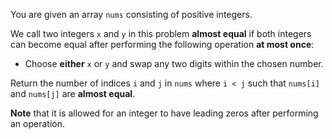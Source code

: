 You are given an array `nums` consisting of positive integers.

We call two integers `x` and `y` in this problem **almost equal** if both integers can become equal after performing the following operation **at most once**:

- Choose **either** `x` or `y` and swap any two digits within the chosen number.

Return the number of indices `i` and `j` in `nums` where `i < j` such that `nums[i]` and `nums[j]` are **almost equal**.

**Note** that it is allowed for an integer to have leading zeros after performing an operation.